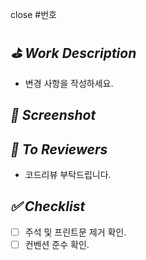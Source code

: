 close #번호
<!-- close #No(이슈 넘버 등록하면 자동으로 이슈가 닫힙니다. 이슈를 닫고 싶지 않다면, 즉 해당 이슈의 작업이 아직 끝나지 않았다면 닫지 않습니다.) -->

## *⛳️ Work Description*
<!-- 변경 사항 및 관련 이슈에 대해 간단하게 작성해주세요. 어떻게보다 무엇을 왜 수정했는지 설명해주세요. -->
- 변경 사항을 작성하세요.
 
## *📸 Screenshot*

<!-- 구현한 부분의 시뮬레이터 스크린샷을 올려주시면 됩니다. -->
<!-- 기기대응을 위해 사이즈가 다른 기기별로 스크린샷을 올리기도 합니다. -->
<!-- 움직이는 동작일 경우, 시뮬레이터 영상을 녹화하고 gif로 저장하여 드래그 앤 드롭을 통해 업로드하면 됩니다. -->

## *📢 To Reviewers*

<!-- 이 PR을 리뷰하는 사람들에게 할 말이 있다면 작성하시면 됩니다. -->
- 코드리뷰 부탁드립니다. 


## *✅ Checklist*

<!-- PR을 올리기 전에 PR을 올리는 대상자가 점검할 내용입니다. -->
- [ ] 주석 및 프린트문 제거 확인.
- [ ] 컨벤션 준수 확인.
